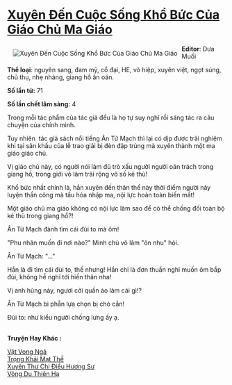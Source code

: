 <a href="https://utruyen.com/xuyen-den-cuoc-song-kho-buc-cua-giao-chu-ma-giao/18917/" title="Xuyên Đến Cuộc Sống Khổ Bức Của Giáo Chủ Ma Giáo"><h1>Xuyên Đến Cuộc Sống Khổ Bức Của Giáo Chủ Ma Giáo</h1></a><div style="display:table"><img align="right" style="float: left; padding: 10px;" src="https://utruyen.com/images/story/200x260/xuyen-den-cuoc-song-kho-buc-cua-giao-chu-ma-giao.jpg" alt="Xuyên Đến Cuộc Sống Khổ Bức Của Giáo Chủ Ma Giáo"><b>Editor</b>: Dưa Muối<p></p><b>Thể loại</b>: nguyên sang, đam mỹ, cổ đại, HE, võ hiệp, xuyên việt, ngọt sủng, chủ thụ, nhẹ nhàng, giang hồ ân oán.<p></p><b>Số lần tử:</b> 71 <p></p><b>Số lần chết lâm sàng:</b> 4<p></p>Trong mỗi tác phẩm của tác giả đều là họ tự suy nghĩ rồi sáng tác ra câu chuyện của chính mình.<p></p>Tuy nhiên  tác giả sách nổi tiếng Ân Tử Mạch thì lại có dịp được trãi nghiệm khi tại sân khấu của lễ trao giải bị đèn đập trúng mà xuyên thành một ma giáo giáo chủ.<p></p>Vị giáo chủ này, có người nói làm đủ trò xấu người người oán trách trong giang hồ, trong giới võ lâm trải rộng vô số kẻ thù!<p></p>Khổ bức nhất chính là, hắn xuyên đến thân thể này thời điểm người này luyện thần công mà tẩu hỏa nhập ma, nội lực hoàn toàn biến mất!<p></p>Một giáo chủ ma giáo không có nội lực làm sao để có thể chống đối toàn bộ kẻ thù trong giang hồ?!<p></p>Ân Tử Mạch đành tìm cái đùi to mà ôm!<p></p>"Phu nhân muốn đi nơi nào?" Minh chủ võ lâm "ôn nhu" hỏi.<p></p>Ân Tử Mạch: "..."<p></p>Hắn là đi tìm cái đùi to, thế nhưng! Hắn chỉ là đơn thuần nghĩ muốn ôm bắp đùi, không hề nghĩ tới hiến thân nha!<p></p>Vị anh hùng này, ngươi cởi quần áo làm cái gì!? <p></p>Ân Tử Mạch bi phẫn lựa chọn bị chó cắn! <p></p>Đùi to: như kiểu người chống lưng ấy ạ.</div><p><br><b>Truyện Hay Khác :</b></p><a href="https://utruyen.com/vat-vong-nga/18847/" alt="Vật Vong Ngã">Vật Vong Ngã</a><br/><a href="https://github.com/quanluxury/truyenhot/tree/master/truyenhay/15924/" alt="Trọng Khải Mạt Thế">Trọng Khải Mạt Thế</a><br/><a href="https://github.com/quanluxury/ngontinh_sac/tree/master/truyenhay/18933/" alt="Xuyên Thư Chi Điều Hương Sư">Xuyên Thư Chi Điều Hương Sư</a><br/><a href="https://github.com/quanluxury/ngontinhhot/tree/master/truyenhay/19370/" alt="Võng Du Thiên Hạ">Võng Du Thiên Hạ</a><br/>